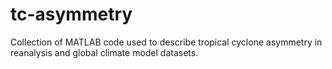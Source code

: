 # tc-asymmetry
Collection of MATLAB code used to describe tropical cyclone asymmetry in reanalysis and global climate model datasets.

